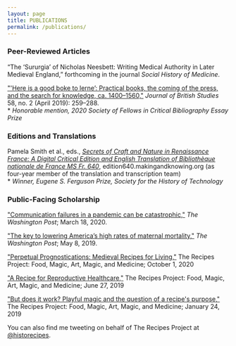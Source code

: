 ```yaml
---
layout: page
title: PUBLICATIONS
permalink: /publications/
---
```


### Peer-Reviewed Articles

“The ‘Sururgia’ of Nicholas Neesbett: Writing Medical Authority in Later Medieval England,” 
forthcoming in the journal _Social History of Medicine_.

["'Here is a good boke to lerne’: Practical books, the coming of the press, 
and the search for knowledge, ca. 1400–1560,"](https://www.cambridge.org/core/journals/journal-of-british-studies/article/here-is-a-good-boke-to-lerne-practical-books-the-coming-of-the-press-and-the-search-for-knowledge-ca-14001560/8217EBC4F6CE53F1084709587B7C2E12/share/a024150fe1501e59df5b45628147fdd3df550196) _Journal of British Studies_ 58, no. 2 
(April 2019): 259–288.  
	* _Honorable mention, 2020 Society of Fellows in Critical Bibliography Essay Prize_

### Editions and Translations

Pamela Smith et al., eds., [_Secrets of Craft and Nature in Renaissance France: A Digital Critical Edition and English 
Translation of Bibliothèque nationale de France MS Fr. 640_](https://edition640.makingandknowing.org), edition640.makingandknowing.org
(as four-year member of the translation and transcription team)  
	* _Winner, Eugene S. Ferguson Prize, Society for the History of Technology_

### Public-Facing Scholarship

["Communication failures in a pandemic can be catastrophic,"](https://www.washingtonpost.com/outlook/2020/03/18/communication-failures-pandemic-can-be-catastrophic/) 
_The Washington Post_; March 18, 2020.

["The key to lowering America’s high rates of maternal mortality,"](https://www.washingtonpost.com/outlook/2019/05/09/key-lowering-americas-high-rates-maternal-mortality/) 
_The Washington Post_; May 8, 2019. 

["Perpetual Prognostications: Medieval Recipes for Living,"](https://recipes.hypotheses.org/17522) The Recipes Project: Food, Magic, Art, Magic, and Medicine; October 1, 2020

["A Recipe for Reproductive Healthcare,"](https://recipes.hypotheses.org/15134) The Recipes Project: Food, Magic, Art, Magic, and Medicine; June 27, 2019

["But does it work? Playful magic and the question of a recipe's purpose,"](https://recipes.hypotheses.org/14220) The Recipes Project: Food, Magic, Art, Magic, and Medicine; January 24, 2019
 
You can also find me tweeting on behalf of The Recipes Project at [@historecipes](https://twitter.com/historecipes).


